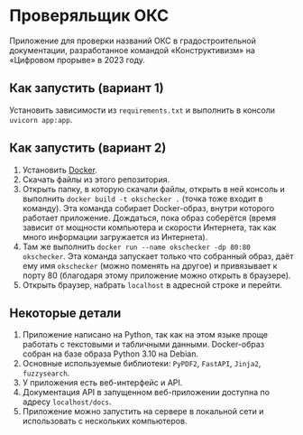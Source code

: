 # Проверяльщик ОКС

Приложение для проверки названий ОКС в градостроительной документации, разработанное командой «Конструктивизм» на «Цифровом прорыве» в 2023 году.

## Как запустить (вариант 1)

Установить зависимости из `requirements.txt` и выполнить в консоли `uvicorn app:app`.

## Как запустить (вариант 2)

1. Установить [Docker](https://docs.docker.com/get-docker/).
2. Скачать файлы из этого репозитория.
3. Открыть папку, в которую скачали файлы, открыть в ней консоль и выполнить `docker build -t okschecker .` (точка тоже входит в команду). Эта команда собирает Docker-образ, внутри которого работает приложение. Дождаться, пока образ соберётся (время зависит от мощности компьютера и скорости Интернета, так как много информации загружается из Интернета).
4. Там же выполнить `docker run --name okschecker -dp 80:80 okschecker`. Эта команда запускает только что собранный образ, даёт ему имя `okschecker` (можно поменять на другое) и привязывает к порту 80 (благодаря этому приложение можно открыть в браузере).
5. Открыть браузер, набрать `localhost` в адресной строке и перейти.

## Некоторые детали

1. Приложение написано на Python, так как на этом языке проще работать с текстовыми и табличными данными. Docker-образ собран на базе образа Python 3.10 на Debian.
2. Основные используемые библиотеки: `PyPDF2`, `FastAPI`, `Jinja2`, `fuzzysearch`.
3. У приложения есть веб-интерфейс и API.
4. Документация API в запущенном веб-приложении доступна по адресу `localhost/docs`.
5. Приложение можно запустить на сервере в локальной сети и использовать с нескольких компьютеров.
